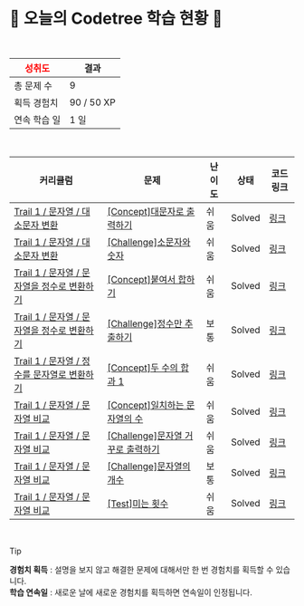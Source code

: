 # 🌲 오늘의 Codetree 학습 현황 🌲

<br />

| <span style="color:red;display:block;text-align:center;"> **성취도**</span> | 결과 |
|---|---|
| 총 문제 수 | 9 |
| 획득 경험치 | 90 / 50 XP |
| 연속 학습 일 | 1 일 |

<br />

|커리큘럼|문제|난이도|상태|코드 링크|
|---|---|---|---|---|
|[Trail 1 / 문자열 / 대소문자 변환](https://https://en.codetree.ai/trail-info/novice-low/)|[[Concept]대문자로 출력하기](https://https://en.codetree.ai/trails/complete/curated-cards/intro-print-in-capital/)|쉬움|Solved|[링크](https://github.com/kobumseouk/codetree-algorithm/blob/main/250112/%EB%8C%80%EB%AC%B8%EC%9E%90%EB%A1%9C%20%EC%B6%9C%EB%A0%A5%ED%95%98%EA%B8%B0/print-in-capital.java)|
|[Trail 1 / 문자열 / 대소문자 변환](https://https://en.codetree.ai/trail-info/novice-low/)|[[Challenge]소문자와 숫자](https://https://en.codetree.ai/trails/complete/curated-cards/challenge-letter-and-number/)|쉬움|Solved|[링크](https://github.com/kobumseouk/codetree-algorithm/blob/main/250112/%EC%86%8C%EB%AC%B8%EC%9E%90%EC%99%80%20%EC%88%AB%EC%9E%90/letter-and-number.java)|
|[Trail 1 / 문자열 / 문자열을 정수로 변환하기](https://https://en.codetree.ai/trail-info/novice-low/)|[[Concept]붙여서 합하기](https://https://en.codetree.ai/trails/complete/curated-cards/intro-add-and-add/)|쉬움|Solved|[링크](https://github.com/kobumseouk/codetree-algorithm/blob/main/250112/%EB%B6%99%EC%97%AC%EC%84%9C%20%ED%95%A9%ED%95%98%EA%B8%B0/add-and-add.java)|
|[Trail 1 / 문자열 / 문자열을 정수로 변환하기](https://https://en.codetree.ai/trail-info/novice-low/)|[[Challenge]정수만 추출하기](https://https://en.codetree.ai/trails/complete/curated-cards/challenge-extract-only-integers/)|보통|Solved|[링크](https://github.com/kobumseouk/codetree-algorithm/blob/main/250112/%EC%A0%95%EC%88%98%EB%A7%8C%20%EC%B6%94%EC%B6%9C%ED%95%98%EA%B8%B0/extract-only-integers.java)|
|[Trail 1 / 문자열 / 정수를 문자열로 변환하기](https://https://en.codetree.ai/trail-info/novice-low/)|[[Concept]두 수의 합과 1](https://https://en.codetree.ai/trails/complete/curated-cards/intro-two-nums-sum-and-1/)|쉬움|Solved|[링크](https://github.com/kobumseouk/codetree-algorithm/blob/main/250112/%EB%91%90%20%EC%88%98%EC%9D%98%20%ED%95%A9%EA%B3%BC%201/two-nums-sum-and-1.java)|
|[Trail 1 / 문자열 / 문자열 비교](https://https://en.codetree.ai/trail-info/novice-low/)|[[Concept]일치하는 문자열의 수](https://https://en.codetree.ai/trails/complete/curated-cards/intro-num-of-correct-string/)|쉬움|Solved|[링크](https://github.com/kobumseouk/codetree-algorithm/blob/main/250112/%EC%9D%BC%EC%B9%98%ED%95%98%EB%8A%94%20%EB%AC%B8%EC%9E%90%EC%97%B4%EC%9D%98%20%EC%88%98/num-of-correct-string.java)|
|[Trail 1 / 문자열 / 문자열 비교](https://https://en.codetree.ai/trail-info/novice-low/)|[[Challenge]문자열 거꾸로 출력하기](https://https://en.codetree.ai/trails/complete/curated-cards/challenge-print-string-backward/)|쉬움|Solved|[링크](https://github.com/kobumseouk/codetree-algorithm/blob/main/250112/%EB%AC%B8%EC%9E%90%EC%97%B4%20%EA%B1%B0%EA%BE%B8%EB%A1%9C%20%EC%B6%9C%EB%A0%A5%ED%95%98%EA%B8%B0/print-string-backward.java)|
|[Trail 1 / 문자열 / 문자열 비교](https://https://en.codetree.ai/trail-info/novice-low/)|[[Challenge]문자열의 개수](https://https://en.codetree.ai/trails/complete/curated-cards/challenge-number-of-spring/)|보통|Solved|[링크](https://github.com/kobumseouk/codetree-algorithm/blob/main/250112/%EB%AC%B8%EC%9E%90%EC%97%B4%EC%9D%98%20%EA%B0%9C%EC%88%98/number-of-spring.java)|
|[Trail 1 / 문자열 / 문자열 비교](https://https://en.codetree.ai/trail-info/novice-low/)|[[Test]미는 횟수](https://https://en.codetree.ai/trails/complete/curated-cards/test-number-of-pushes/)|쉬움|Solved|[링크](https://github.com/kobumseouk/codetree-algorithm/blob/main/250112/%EB%AF%B8%EB%8A%94%20%ED%9A%9F%EC%88%98/number-of-pushes.java)|


<br />

> [!TIP]
> **경험치 획득** : 설명을 보지 않고 해결한 문제에 대해서만 한 번 경험치를 획득할 수 있습니다.  
> **학습 연속일** : 새로운 날에 새로운 경험치를 획득하면 연속일이 인정됩니다.

